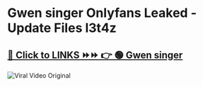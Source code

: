 
 # Gwen singer Onlyfans Leaked - Update Files l3t4z

## <h2><a href="https://clipsfans.com/Gwen_singer&ref=git">🔗 Click to LINKS ⏩⏩ 👉 🟢 Gwen singer </a></h2>

<a href="https://clipsfans.com/Gwen_singer&ref=git" rel="nofollow" data-target="animated-image.originalLink"><img src="https://i.ibb.co.com/xMMVF88/686577567.gif" alt="Viral Video Original" style="max-width: 100%; display: inline-block;" data-target="animated-image.originalImage"></a>

